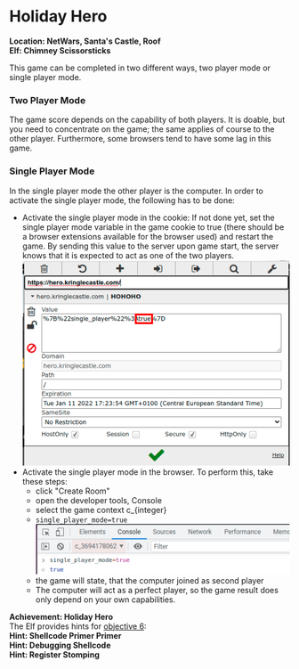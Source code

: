 # Holiday Hero
**Location: NetWars, Santa's Castle, Roof**  
**Elf: Chimney Scissorsticks**

This game can be completed in two different ways, two player mode or single player mode.

### Two Player Mode
The game score depends on the capability of both players. It is doable, but you need to concentrate on the game; the same applies of course to the other player. Furthermore, some browsers tend to have some lag in this game.

### Single Player Mode
In the single player mode the other player is the computer.
In order to activate the single player mode, the following has to be done:
- Activate the single player mode in the cookie: If not done yet, set the single player mode variable in the game cookie to true (there should be a browser extensions available for the browser used) and restart the game. By sending this value to the server upon game start, the server knows that it is expected to act as one of the two players.
![setting the game cookie for single player mode](https://github.com/joergschwarzwaelder/hhc2021/blob/master/Additional/holiday-hero-cookie.png)
- Activate the single player mode in the browser. To perform this, take these steps:
  - click "Create Room"
  - open the developer tools, Console
  - select the game context c_{integer}
  - `single_player_mode=true` 
    ![setting single player mode to true](https://github.com/joergschwarzwaelder/hhc2021/blob/master/Additional/holiday-hero-variable.png)
  - the game will state, that the computer joined as second player
  - The computer will act as a perfect player, so the game result does only depend on your own capabilities.

**Achievement: Holiday Hero**  
The Elf provides hints for [objective 6](https://github.com/joergschwarzwaelder/hhc2021/tree/master/Objective-6):  
**Hint: Shellcode Primer Primer**  
**Hint: Debugging Shellcode**  
**Hint: Register Stomping**
